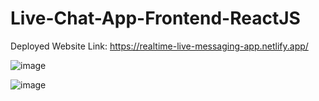 # Live-Chat-App-Frontend-ReactJS

Deployed Website Link: https://realtime-live-messaging-app.netlify.app/


![image](https://user-images.githubusercontent.com/57715393/228513090-e9534696-229f-4dbb-aecf-63f8465d35c3.png)

![image](https://user-images.githubusercontent.com/57715393/228512949-5423e4c7-7877-41e4-9a33-27479c126f1c.png)


